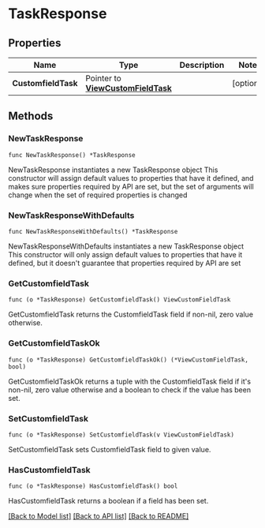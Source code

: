 # TaskResponse

## Properties

Name | Type | Description | Notes
------------ | ------------- | ------------- | -------------
**CustomfieldTask** | Pointer to [**ViewCustomFieldTask**](view.CustomFieldTask.md) |  | [optional] 

## Methods

### NewTaskResponse

`func NewTaskResponse() *TaskResponse`

NewTaskResponse instantiates a new TaskResponse object
This constructor will assign default values to properties that have it defined,
and makes sure properties required by API are set, but the set of arguments
will change when the set of required properties is changed

### NewTaskResponseWithDefaults

`func NewTaskResponseWithDefaults() *TaskResponse`

NewTaskResponseWithDefaults instantiates a new TaskResponse object
This constructor will only assign default values to properties that have it defined,
but it doesn't guarantee that properties required by API are set

### GetCustomfieldTask

`func (o *TaskResponse) GetCustomfieldTask() ViewCustomFieldTask`

GetCustomfieldTask returns the CustomfieldTask field if non-nil, zero value otherwise.

### GetCustomfieldTaskOk

`func (o *TaskResponse) GetCustomfieldTaskOk() (*ViewCustomFieldTask, bool)`

GetCustomfieldTaskOk returns a tuple with the CustomfieldTask field if it's non-nil, zero value otherwise
and a boolean to check if the value has been set.

### SetCustomfieldTask

`func (o *TaskResponse) SetCustomfieldTask(v ViewCustomFieldTask)`

SetCustomfieldTask sets CustomfieldTask field to given value.

### HasCustomfieldTask

`func (o *TaskResponse) HasCustomfieldTask() bool`

HasCustomfieldTask returns a boolean if a field has been set.


[[Back to Model list]](../README.md#documentation-for-models) [[Back to API list]](../README.md#documentation-for-api-endpoints) [[Back to README]](../README.md)


